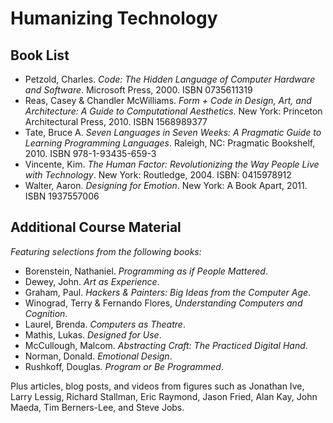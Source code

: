 # Humanizing Technology

## Book List
  * Petzold, Charles. _Code: The Hidden Language of Computer Hardware and Software_. Microsoft Press, 2000. ISBN 0735611319
  * Reas, Casey & Chandler McWilliams. _Form + Code in Design, Art, and Architecture: A Guide to Computational Aesthetics_. New York: Princeton Architectural Press, 2010. ISBN 1568989377
  * Tate, Bruce A. _Seven Languages in Seven Weeks: A Pragmatic Guide to Learning Programming Languages_. Raleigh, NC: Pragmatic Bookshelf, 2010. ISBN 978-1-93435-659-3
  * Vincente, Kim. _The Human Factor: Revolutionizing the Way People Live with Technology_. New York: Routledge, 2004. ISBN: 0415978912
  * Walter, Aaron. _Designing for Emotion_. New York: A Book Apart, 2011. ISBN 1937557006


## Additional Course Material

*Featuring selections from the following books:*

  * Borenstein, Nathaniel. _Programming as if People Mattered_.
  * Dewey, John. _Art as Experience_.
  * Graham, Paul. _Hackers & Painters: Big Ideas from the Computer Age_.
  * Winograd, Terry & Fernando Flores, _Understanding Computers and Cognition_.
  * Laurel, Brenda. _Computers as Theatre_.
  * Mathis, Lukas. _Designed for Use_.
  * McCullough, Malcom. _Abstracting Craft: The Practiced Digital Hand_.
  * Norman, Donald. _Emotional Design_.
  * Rushkoff, Douglas. _Program or Be Programmed_.

Plus articles, blog posts, and videos from figures such as Jonathan Ive, Larry Lessig, Richard Stallman, Eric Raymond, Jason Fried, Alan Kay, John Maeda, Tim Berners-Lee, and Steve Jobs.
